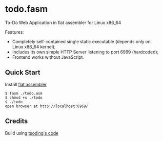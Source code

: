 # todo.fasm

To-Do Web Application in flat assembler for Linux x86_64

Features:
- Completely self-contained single static executable (depends only on Linux x86_64 kernel);
- Includes its own simple HTTP Server listening to port 6969 (hardcoded);
- Frontend works without JavaScript.

## Quick Start

Install [flat assembler](https://flatassembler.net/)

```console
$ fasm ./todo.asm
$ chmod +x ./todo
$ ./todo
open browser at http://localhost:6969/
```
## Credits

Build using [tsoding's code](https://github.com/tsoding)
